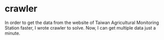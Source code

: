 # crawler
In order to get the data from the website of Taiwan Agricultural Monitoring Station faster,  I wrote crawler to solve. Now, I can get multiple data just a minute.
